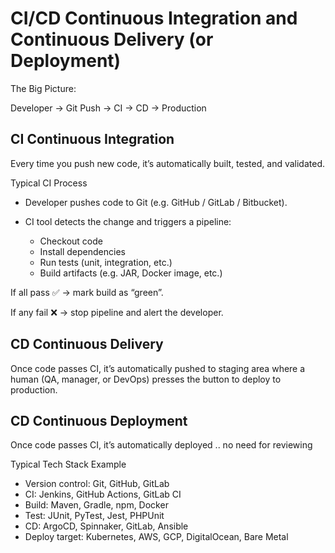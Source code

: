 # CI/CD Continuous Integration and Continuous Delivery (or Deployment)

The Big Picture: 

Developer → Git Push → CI → CD → Production


## CI Continuous Integration

Every time you push new code, it’s automatically built, tested, and validated.

Typical CI Process

- Developer pushes code to Git (e.g. GitHub / GitLab / Bitbucket).

- CI tool detects the change and triggers a pipeline:
    - Checkout code
    - Install dependencies
    - Run tests (unit, integration, etc.)
    - Build artifacts (e.g. JAR, Docker image, etc.)

If all pass ✅ → mark build as “green”.

If any fail ❌ → stop pipeline and alert the developer.


## CD Continuous Delivery

Once code passes CI, it’s automatically pushed to staging area where a human (QA, manager, or DevOps) presses the button to deploy to production.


## CD Continuous Deployment

Once code passes CI, it’s automatically deployed .. no need for reviewing


Typical Tech Stack Example
- Version control: Git, GitHub, GitLab
- CI: Jenkins, GitHub Actions, GitLab CI
- Build: Maven, Gradle, npm, Docker
- Test: JUnit, PyTest, Jest, PHPUnit
- CD: ArgoCD, Spinnaker, GitLab, Ansible
- Deploy target: Kubernetes, AWS, GCP, DigitalOcean, Bare Metal